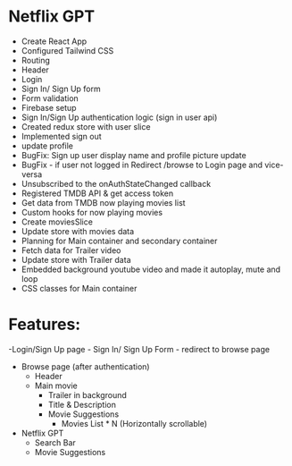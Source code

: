 # Netflix GPT

- Create React App
- Configured Tailwind CSS
- Routing
- Header
- Login
- Sign In/ Sign Up form
- Form validation
- Firebase setup
- Sign In/Sign Up authentication logic (sign in user api)
- Created redux store with user slice
- Implemented sign out
- update profile
- BugFix: Sign up user display name and profile picture update
- BugFix - if user not logged in Redirect /browse to Login page and vice-versa
- Unsubscribed to the onAuthStateChanged callback
- Registered TMDB API & get access token
- Get data from TMDB now playing movies list
- Custom hooks for now playing movies
- Create moviesSlice
- Update store with movies data
- Planning for Main container and secondary container
- Fetch data for Trailer video
- Update store with Trailer data
- Embedded background youtube video and made it autoplay, mute and loop
- CSS classes for Main container






# Features:
-Login/Sign Up page
    - Sign In/ Sign Up Form
    - redirect to  browse page
- Browse page (after authentication)
    - Header
    - Main movie
        - Trailer in background
        - Title & Description
        - Movie Suggestions
            - Movies List * N (Horizontally scrollable)
- Netflix GPT
    - Search Bar
    - Movie Suggestions

